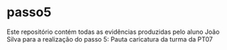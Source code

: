 # passo5
Este repositório contém todas as evidências produzidas pelo aluno João Silva para a realização do passo 5: Pauta caricatura da turma da PT07
